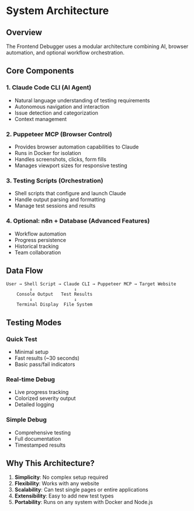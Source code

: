 # System Architecture

## Overview

The Frontend Debugger uses a modular architecture combining AI, browser automation, and optional workflow orchestration.

## Core Components

### 1. Claude Code CLI (AI Agent)
- Natural language understanding of testing requirements
- Autonomous navigation and interaction
- Issue detection and categorization
- Context management

### 2. Puppeteer MCP (Browser Control)
- Provides browser automation capabilities to Claude
- Runs in Docker for isolation
- Handles screenshots, clicks, form fills
- Manages viewport sizes for responsive testing

### 3. Testing Scripts (Orchestration)
- Shell scripts that configure and launch Claude
- Handle output parsing and formatting
- Manage test sessions and results

### 4. Optional: n8n + Database (Advanced Features)
- Workflow automation
- Progress persistence
- Historical tracking
- Team collaboration

## Data Flow

```
User → Shell Script → Claude CLI → Puppeteer MCP → Target Website
         ↓                ↓
    Console Output   Test Results
         ↓                ↓
    Terminal Display  File System
```

## Testing Modes

### Quick Test
- Minimal setup
- Fast results (~30 seconds)
- Basic pass/fail indicators

### Real-time Debug
- Live progress tracking
- Colorized severity output
- Detailed logging

### Simple Debug
- Comprehensive testing
- Full documentation
- Timestamped results

## Why This Architecture?

1. **Simplicity**: No complex setup required
2. **Flexibility**: Works with any website
3. **Scalability**: Can test single pages or entire applications
4. **Extensibility**: Easy to add new test types
5. **Portability**: Runs on any system with Docker and Node.js